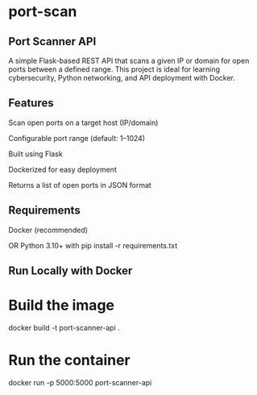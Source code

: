 # port-scan
## Port Scanner API
A simple Flask-based REST API that scans a given IP or domain for open ports between a defined range. This project is ideal for learning cybersecurity, Python networking, and API deployment with Docker.

## Features
Scan open ports on a target host (IP/domain)

Configurable port range (default: 1–1024)

Built using Flask

Dockerized for easy deployment

Returns a list of open ports in JSON format

## Requirements
Docker (recommended)

OR Python 3.10+ with pip install -r requirements.txt

## Run Locally with Docker

# Build the image
docker build -t port-scanner-api .

# Run the container
docker run -p 5000:5000 port-scanner-api